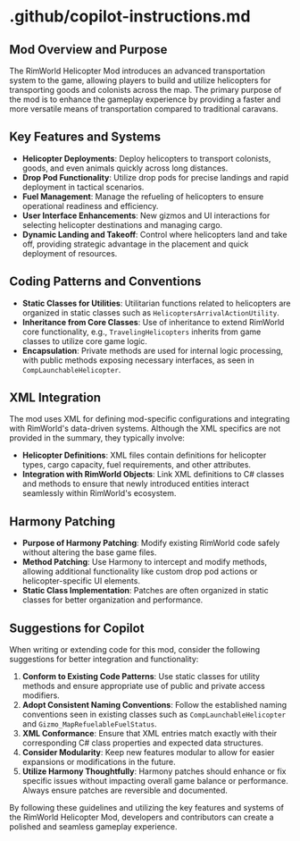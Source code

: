 # .github/copilot-instructions.md

## Mod Overview and Purpose

The RimWorld Helicopter Mod introduces an advanced transportation system to the game, allowing players to build and utilize helicopters for transporting goods and colonists across the map. The primary purpose of the mod is to enhance the gameplay experience by providing a faster and more versatile means of transportation compared to traditional caravans.

## Key Features and Systems

- **Helicopter Deployments**: Deploy helicopters to transport colonists, goods, and even animals quickly across long distances.
- **Drop Pod Functionality**: Utilize drop pods for precise landings and rapid deployment in tactical scenarios.
- **Fuel Management**: Manage the refueling of helicopters to ensure operational readiness and efficiency.
- **User Interface Enhancements**: New gizmos and UI interactions for selecting helicopter destinations and managing cargo.
- **Dynamic Landing and Takeoff**: Control where helicopters land and take off, providing strategic advantage in the placement and quick deployment of resources.

## Coding Patterns and Conventions

- **Static Classes for Utilities**: Utilitarian functions related to helicopters are organized in static classes such as `HelicoptersArrivalActionUtility`.
- **Inheritance from Core Classes**: Use of inheritance to extend RimWorld core functionality, e.g., `TravelingHelicopters` inherits from game classes to utilize core game logic.
- **Encapsulation**: Private methods are used for internal logic processing, with public methods exposing necessary interfaces, as seen in `CompLaunchableHelicopter`.

## XML Integration

The mod uses XML for defining mod-specific configurations and integrating with RimWorld's data-driven systems. Although the XML specifics are not provided in the summary, they typically involve:

- **Helicopter Definitions**: XML files contain definitions for helicopter types, cargo capacity, fuel requirements, and other attributes.
- **Integration with RimWorld Objects**: Link XML definitions to C# classes and methods to ensure that newly introduced entities interact seamlessly within RimWorld's ecosystem.

## Harmony Patching

- **Purpose of Harmony Patching**: Modify existing RimWorld code safely without altering the base game files.
- **Method Patching**: Use Harmony to intercept and modify methods, allowing additional functionality like custom drop pod actions or helicopter-specific UI elements.
- **Static Class Implementation**: Patches are often organized in static classes for better organization and performance.

## Suggestions for Copilot

When writing or extending code for this mod, consider the following suggestions for better integration and functionality:

1. **Conform to Existing Code Patterns**: Use static classes for utility methods and ensure appropriate use of public and private access modifiers.
2. **Adopt Consistent Naming Conventions**: Follow the established naming conventions seen in existing classes such as `CompLaunchableHelicopter` and `Gizmo_MapRefuelableFuelStatus`.
3. **XML Conformance**: Ensure that XML entries match exactly with their corresponding C# class properties and expected data structures.
4. **Consider Modularity**: Keep new features modular to allow for easier expansions or modifications in the future.
5. **Utilize Harmony Thoughtfully**: Harmony patches should enhance or fix specific issues without impacting overall game balance or performance. Always ensure patches are reversible and documented.

By following these guidelines and utilizing the key features and systems of the RimWorld Helicopter Mod, developers and contributors can create a polished and seamless gameplay experience.
